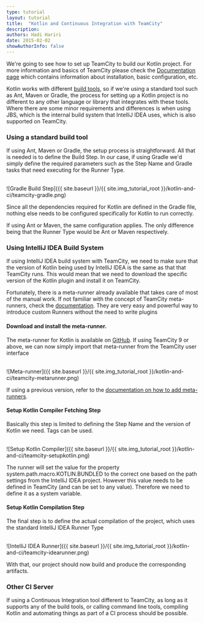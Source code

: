 ```yaml
---
type: tutorial
layout: tutorial
title:  "Kotlin and Continuous Integration with TeamCity"
description:
authors: Hadi Hariri
date: 2015-02-02
showAuthorInfo: false
---
```

We're going to see how to set up TeamCity to build our Kotlin project. For more information and basics of TeamCity please check the [Documentation page](https://www.jetbrains.com/teamcity/documentation/)
which contains information about installation, basic configuration, etc.

Kotlin works with different [build tools](build-tools.html), so if we're using a standard tool such as Ant, Maven or Gradle, the process for setting up a Kotlin
project is no different to any other language or library that integrates with these tools. Where there are some minor requirements and differences is when using JBS, which
is the internal build system that IntelliJ IDEA uses, which is also supported on TeamCity.

### Using a standard build tool
If using Ant, Maven or Gradle, the setup process is straightforward. All that is needed is to define the Build Step. In our case, if using Gradle
we'd simply define the required parameters such as the Step Name and Gradle tasks that need executing for the Runner Type.

<br/>
![Gradle Build Step]({{ site.baseurl }}/{{ site.img_tutorial_root }}/kotlin-and-ci/teamcity-gradle.png)
<br/>

Since all the dependencies required for Kotlin are defined in the Gradle file, nothing else needs to be configured specifically for Kotlin to run correctly.

If using Ant or Maven, the same configuration applies. The only difference being that the Runner Type would be Ant or Maven respectively.

### Using IntelliJ IDEA Build System
If using IntelliJ IDEA build system with TeamCity, we need to make sure that the version of Kotlin being used by IntelliJ IDEA is the same as that that TeamCity
runs. This would mean that we need to download the specific version of the Kotlin plugin and install it on TeamCity.

Fortunately, there is a meta-runner already available that takes care of most of the manual work. If not familiar with the concept of TeamCity meta-runners, check the
[documentation](https://confluence.jetbrains.com/display/TCD9/Working+with+Meta-Runner). They are very easy and powerful way to introduce custom Runners without the need to
write plugins

#### Download and install the meta-runner.
The meta-runner for Kotlin is available on [GitHub](https://github.com/jonnyzzz/Kotlin.TeamCity). If using TeamCity 9 or above, we can now simply import that meta-runner
from the TeamCity user interface

<br/>
![Meta-runner]({{ site.baseurl }}/{{ site.img_tutorial_root }}/kotlin-and-ci/teamcity-metarunner.png)
<br/>

If using a previous version, refer to the [documentation on how to add meta-runners](https://confluence.jetbrains.com/display/TCD9/Working+with+Meta-Runner).

#### Setup Kotlin Compiler Fetching Step
Basically this step is limited to defining the Step Name and the version of Kotlin we need. Tags can be used.

<br/>
![Setup Kotlin Compiler]({{ site.baseurl }}/{{ site.img_tutorial_root }}/kotlin-and-ci/teamcity-setupkotlin.png)
<br/>

The runner will set the value for the property system.path.macro.KOTLIN.BUNDLED to the correct one based on the path settings from the IntelliJ IDEA project. However
this value needs to be defined in TeamCity (and can be set to any value). Therefore we need to define it as a system variable.

#### Setup Kotlin Compilation Step
The final step is to define the actual compilation of the project, which uses the standard IntelliJ IDEA Runner Type

<br/>
![IntelliJ IDEA Runner]({{ site.baseurl }}/{{ site.img_tutorial_root }}/kotlin-and-ci/teamcity-idearunner.png)
<br/>


With that, our project should now build and produce the corresponding artifacts.

### Other CI Server
If using a Continuous Integration tool different to TeamCity, as long as it supports any of the build tools, or calling command line tools, compiling Kotlin and automating things
as part of a CI process should be possible.


